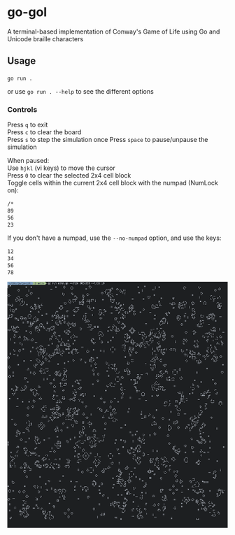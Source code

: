 # go-gol
A terminal-based implementation of Conway's Game of Life using Go and Unicode braille characters 

## Usage
`go run .`

or use `go run . --help` to see the different options

### Controls
Press `q` to exit  
Press `c` to clear the board  
Press `s` to step the simulation once
Press `space` to pause/unpause the simulation

When paused:  
Use `hjkl` (vi keys) to move the cursor  
Press `0` to clear the selected 2x4 cell block  
Toggle cells within the current 2x4 cell block with the numpad (NumLock on):
```
/*
89
56
23
```

If you don't have a numpad, use the `--no-numpad` option, and use the keys:
```
12
34
56
78
```

![Screenshot of a large game of life board running in a terminal](/screenshots/gol.png)
